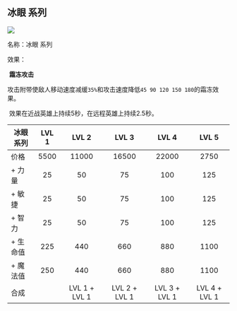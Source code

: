## 冰眼 系列



![](src/icon/mjz_skadi.png)

名称：冰眼 系列

效果：

​	**霜冻攻击**

​		攻击附带使敌人移动速度减缓`35%`和攻击速度降低`45 90 120 150 180`的霜冻效果。

​		效果在近战英雄上持续5秒，在远程英雄上持续2.5秒。  



| 冰眼 系列 | LVL 1 |     LVL 2     |     LVL 3     |     LVL 4     |     LVL 5     |
| --------- | :---: | :-----------: | :-----------: | :-----------: | :-----------: |
| 价格      | 5500  |     11000     |     16500     |     22000     |     2750      |
| + 力量    |  25   |      50       |      75       |      100      |      125      |
| + 敏捷    |  25   |      50       |      75       |      100      |      125      |
| + 智力    |  25   |      50       |      75       |      100      |      125      |
| + 生命值  |  225  |      440      |      660      |      880      |     1100      |
| + 魔法值  |  250  |      440      |      660      |      880      |     1100      |
| 合成      |       | LVL 1 + LVL 1 | LVL 2 + LVL 1 | LVL 3 + LVL 1 | LVL 4 + LVL 1 |






